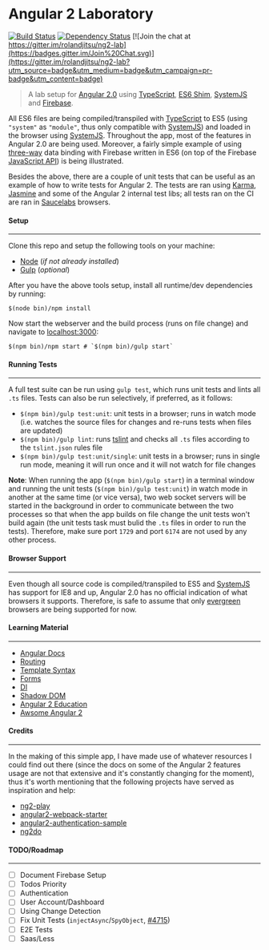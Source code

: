 # Angular 2 Laboratory

[![Build Status](https://travis-ci.org/rolandjitsu/ng2-lab.svg?branch=master)](https://travis-ci.org/rolandjitsu/ng2-lab)
[![Dependency Status](https://gemnasium.com/rolandjitsu/ng2-lab.svg)](https://gemnasium.com/rolandjitsu/ng2-lab)
[![Join the chat at https://gitter.im/rolandjitsu/ng2-lab](https://badges.gitter.im/Join%20Chat.svg)](https://gitter.im/rolandjitsu/ng2-lab?utm_source=badge&utm_medium=badge&utm_campaign=pr-badge&utm_content=badge)
> A lab setup for [Angular 2.0](https://angular.io/) using [TypeScript](http://www.typescriptlang.org/), [ES6 Shim](https://github.com/paulmillr/es6-shim), [SystemJS](https://github.com/systemjs/systemjs) and [Firebase](https://firebase.com).

All ES6 files are being compiled/transpiled with [TypeScript](http://www.typescriptlang.org/) to ES5 (using `"system"` as `"module"`, thus only compatible with [SystemJS](https://github.com/systemjs/systemjs)) and loaded in the browser using [SystemJS](https://github.com/systemjs/systemjs). Throughout the app, most of the features in Angular 2.0 are being used. Moreover, a fairly simple example of using [three-way](https://www.firebase.com/resources/images/blog/3-way-binding.png) data binding with Firebase written in ES6 (on top of the Firebase [JavaScript API](https://www.firebase.com/docs/web/)) is being illustrated.

Besides the above, there are a couple of unit tests that can be useful as an example of how to write tests for Angular 2. The tests are ran using [Karma](http://karma-runner.github.io/0.13/index.html), [Jasmine](http://jasmine.github.io/) and some of the Angular 2 internal test libs; all tests ran on the CI are ran in [Saucelabs](https://saucelabs.com/) browsers.


#### Setup
----------
Clone this repo and setup the following tools on your machine:

- [Node](http://nodejs.org) (*if not already installed*)
- [Gulp](http://gulpjs.com/) (*optional*)

After you have the above tools setup, install all runtime/dev dependencies by running:

```shell
$(node bin)/npm install
```

Now start the webserver and the build process (runs on file change) and navigate to [localhost:3000](http://localhost:3000):

```shell
$(npm bin)/npm start # `$(npm bin)/gulp start`
```


#### Running Tests
------------------
A full test suite can be run using `gulp test`, which runs unit tests and lints all `.ts` files. Tests can also be run selectively, if preferred, as it follows:
- `$(npm bin)/gulp test:unit`: unit tests in a browser; runs in watch mode (i.e. watches the source files for changes and re-runs tests when files are updated)
- `$(npm bin)/gulp lint`: runs [tslint](http://palantir.github.io/tslint/) and checks all `.ts` files according to the `tslint.json` rules file
- `$(npm bin)/gulp test:unit/single`: unit tests in a browser; runs in single run mode, meaning it will run once and it will not watch for file changes

**Note**: When running the app (`$(npm bin)/gulp start`) in a terminal window and running the unit tests (`$(npm bin)/gulp test:unit`) in watch mode in another at the same time (or vice versa), two web socket servers will be started in the background in order to communicate between the two processes so that when the app builds on file change the unit tests won't build again (the unit tests task must bulid the `.ts` files in order to run the tests). Therefore, make sure port `1729` and port `6174` are not used by any other process.


#### Browser Support
--------------------
Even though all source code is compiled/transpiled to ES5 and [SystemJS](https://github.com/systemjs/systemjs) has support for IE8 and up, Angular 2.0 has no official indication of what browsers it supports.
Therefore, is safe to assume that only [evergreen](http://eisenbergeffect.bluespire.com/evergreen-browsers/) browsers are being supported for now.


#### Learning Material
----------------------
- [Angular Docs](https://angular.io)
- [Routing](http://blog.thoughtram.io/angularjs/2015/02/19/futuristic-routing-in-angular.html)
- [Template Syntax](http://victorsavkin.com/post/119943127151/angular-2-template-syntax)
- [Forms](https://ngforms.firebaseapp.com)
- [DI](http://blog.thoughtram.io/angular/2015/05/18/dependency-injection-in-angular-2.html)
- [Shadow DOM](https://developer.mozilla.org/en-US/docs/Web/Web_Components/Shadow_DOM)
- [Angular 2 Education](https://github.com/timjacobi/angular2-education)
- [Awsome Angular 2](https://github.com/angular-class/awesome-angular2)


#### Credits
------------
In the making of this simple app, I have made use of whatever resources I could find out there (since the docs on some of the Angular 2 features usage are not that extensive and it's constantly changing for the moment), thus it's worth mentioning that the following projects have served as inspiration and help:

- [ng2-play](https://github.com/pkozlowski-opensource/ng2-play)
- [angular2-webpack-starter](https://github.com/angular-class/angular2-webpack-starter)
- [angular2-authentication-sample](https://github.com/auth0/angular2-authentication-sample)
- [ng2do](https://github.com/davideast/ng2do)


#### TODO/Roadmap
-----------------
- [ ] Document Firebase Setup
- [ ] Todos Priority
- [ ] Authentication
- [ ] User Account/Dashboard
- [ ] Using Change Detection
- [ ] Fix Unit Tests (`injectAsync`/`SpyObject`, [#4715](https://github.com/angular/angular/issues/4715))
- [ ] E2E Tests
- [ ] Saas/Less